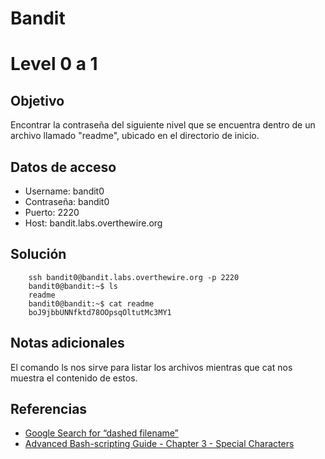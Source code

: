 # Bandit
# Level 0 a 1
## Objetivo
Encontrar la contraseña del siguiente nivel que se encuentra dentro de un archivo llamado "readme", ubicado en el directorio de inicio.

## Datos de acceso
- Username: bandit0 
- Contraseña: bandit0
- Puerto: 2220
- Host:  bandit.labs.overthewire.org

## Solución
```shell
	ssh bandit0@bandit.labs.overthewire.org -p 2220
	bandit0@bandit:~$ ls
	readme
	bandit0@bandit:~$ cat readme
	boJ9jbbUNNfktd78OOpsqOltutMc3MY1
```

## Notas adicionales
El comando ls nos sirve para listar los archivos mientras que cat nos muestra el contenido de estos.

## Referencias
-   [Google Search for “dashed filename”](https://www.google.com/search?q=dashed+filename)
-   [Advanced Bash-scripting Guide - Chapter 3 - Special Characters](http://tldp.org/LDP/abs/html/special-chars.html)